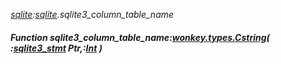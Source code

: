 _[sqlite](../../modules/sqlite/sqlite-module.md):[sqlite](../../modules/sqlite/sqlite-module.md).sqlite3\_column\_table\_name_
##### Function sqlite3\_column\_table\_name:[wonkey.types.Cstring](../../modules/wonkey/wonkey-types-cstring.md)( :[sqlite3_stmt](../../modules/sqlite/sqlite-sqlite3_stmt.md) Ptr,:[Int](../../modules/wonkey/wonkey-types-int.md) )
